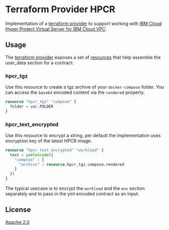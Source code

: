 # Terraform Provider HPCR

Implementation of a [terraform provider](https://www.terraform.io/language/providers) to support working with [IBM Cloud Hyper Protect Virtual Server for IBM Cloud VPC](https://cloud.ibm.com/docs/vpc?topic=vpc-about-se).

## Usage

The [terraform provider](https://www.terraform.io/language/providers) exposes a set of [resources](https://www.terraform.io/language/resources) that help assemble the user_data section for a contract:

### hpcr_tgz

Use this resource to create a tgz archive of your `docker-compose` folder. You can access the `base64` encoded content via the `rendered` property.

```terraform
resource "hpcr_tgz" "compose" {
  folder = var.FOLDER
}
```

### hpcr_text_encrypted

Use this resource to encrypt a string, per default the implementation uses encryption key of the latest HPCR image.

```terraform
resource "hpcr_text_encrypted" "workload" {
  text = yamlencode({
    "compose" : {
      "archive" : resource.hpcr_tgz.compose.rendered
    }
  })
}
```

The typical usecase is to encrypt the `workload` and the `env` section separately and to pass in the yml encoded contract as an input.


## License

[Apache 2.0](LICENSE)
